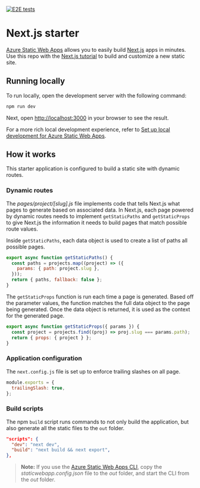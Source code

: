 [![E2E tests](https://github.com/staticwebdev/nextjs-starter/actions/workflows/playwright.js.yml/badge.svg)](https://github.com/staticwebdev/nextjs-starter/actions/workflows/playwright.js.yml)

# Next.js starter

[Azure Static Web Apps](https://docs.microsoft.com/azure/static-web-apps/overview)
allows you to easily build [Next.js](https://nextjs.org/) apps in minutes. Use
this repo with the
[Next.js tutorial](https://docs.microsoft.com/azure/static-web-apps/deploy-nextjs)
to build and customize a new static site.

## Running locally

To run locally, open the development server with the following command:

```bash
npm run dev
```

Next, open [http://localhost:3000](http://localhost:3000) in your browser to see
the result.

For a more rich local development experience, refer to
[Set up local development for Azure Static Web Apps](https://docs.microsoft.com/azure/static-web-apps/local-development).

## How it works

This starter application is configured to build a static site with dynamic
routes.

### Dynamic routes

The _pages/project/[slug].js_ file implements code that tells Next.js what pages
to generate based on associated data. In Next.js, each page powered by dynamic
routes needs to implement `getStaticPaths` and `getStaticProps` to give Next.js
the information it needs to build pages that match possible route values.

Inside `getStaticPaths`, each data object is used to create a list of paths all
possible pages.

```javascript
export async function getStaticPaths() {
  const paths = projects.map((project) => ({
    params: { path: project.slug },
  }));
  return { paths, fallback: false };
}
```

The `getStaticProps` function is run each time a page is generated. Based off
the parameter values, the function matches the full data object to the page
being generated. Once the data object is returned, it is used as the context for
the generated page.

```javascript
export async function getStaticProps({ params }) {
  const project = projects.find((proj) => proj.slug === params.path);
  return { props: { project } };
}
```

### Application configuration

The `next.config.js` file is set up to enforce trailing slashes on all page.

```javascript
module.exports = {
  trailingSlash: true,
};
```

### Build scripts

The npm `build` script runs commands to not only build the application, but also
generate all the static files to the `out` folder.

```json
"scripts": {
  "dev": "next dev",
  "build": "next build && next export",
},
```

> **Note:** If you use the
> [Azure Static Web Apps CLI](https://docs.microsoft.com/azure/static-web-apps/local-development),
> copy the _staticwebapp.config.json_ file to the _out_ folder, and start the
> CLI from the _out_ folder.
